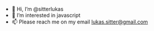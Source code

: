 - 👋 Hi, I’m @sitterlukas
- 👀 I’m interested in javascript
- 📫 Please reach me on my email lukas.sitter@gmail.com

<!---
sitterlukas/sitterlukas is a ✨ special ✨ repository because its `README.md` (this file) appears on your GitHub profile.
You can click the Preview link to take a look at your changes.
--->
